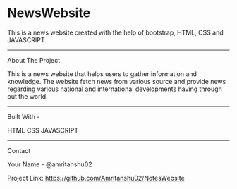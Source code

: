 # NewsWebsite
This is a news website created with the help of bootstrap, HTML, CSS and JAVASCRIPT.

-------------------------------------------------------------------------------------------------------------------------------------------------------------------------

About The Project

This is a news website that helps users to gather information and knowledge.
The website fetch news from various source and provide news regarding various national and international developments having through out the world.



-------------------------------------------------------------------------------------------------------------------------------------------------------------------------

Built With -

HTML
CSS
JAVASCRIPT

-------------------------------------------------------------------------------------------------------------------------------------------------------------------------



Contact

Your Name - @amritanshu02

Project Link: https://github.com/Amritanshu02/NotesWebsite


